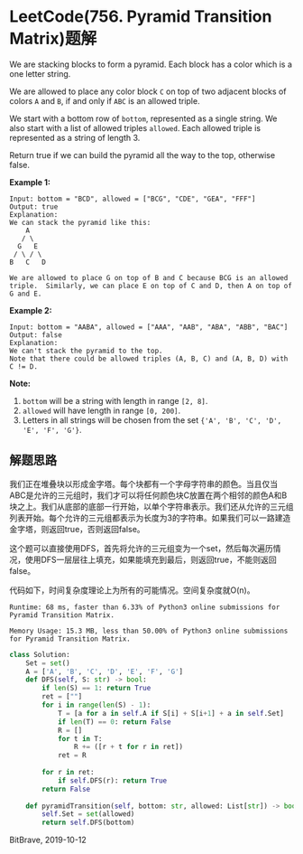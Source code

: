 # LeetCode(756. Pyramid Transition Matrix)题解

We are stacking blocks to form a pyramid. Each block has a color which is a one letter string.

We are allowed to place any color block `C` on top of two adjacent blocks of colors `A` and `B`, if and only if `ABC` is an allowed triple.

We start with a bottom row of `bottom`, represented as a single string. We also start with a list of allowed triples `allowed`. Each allowed triple is represented as a string of length 3.

Return true if we can build the pyramid all the way to the top, otherwise false.

**Example 1:**

```
Input: bottom = "BCD", allowed = ["BCG", "CDE", "GEA", "FFF"]
Output: true
Explanation:
We can stack the pyramid like this:
    A
   / \
  G   E
 / \ / \
B   C   D

We are allowed to place G on top of B and C because BCG is an allowed triple.  Similarly, we can place E on top of C and D, then A on top of G and E.
```

 

**Example 2:**

```
Input: bottom = "AABA", allowed = ["AAA", "AAB", "ABA", "ABB", "BAC"]
Output: false
Explanation:
We can't stack the pyramid to the top.
Note that there could be allowed triples (A, B, C) and (A, B, D) with C != D.
```

 

**Note:**

1. `bottom` will be a string with length in range `[2, 8]`.
2. `allowed` will have length in range `[0, 200]`.
3. Letters in all strings will be chosen from the set `{'A', 'B', 'C', 'D', 'E', 'F', 'G'}`.

## 解题思路

我们正在堆叠块以形成金字塔。每个块都有一个字母字符串的颜色。当且仅当ABC是允许的三元组时，我们才可以将任何颜色块C放置在两个相邻的颜色A和B块之上。我们从底部的底部一行开始，以单个字符串表示。我们还从允许的三元组列表开始。每个允许的三元组都表示为长度为3的字符串。如果我们可以一路建造金字塔，则返回true，否则返回false。

这个题可以直接使用DFS，首先将允许的三元组变为一个set，然后每次遍历情况，使用DFS一层层往上填充，如果能填充到最后，则返回true，不能则返回false。

代码如下，时间复杂度理论上为所有的可能情况。空间复杂度就O(n)。

`Runtime: 68 ms, faster than 6.33% of Python3 online submissions for Pyramid Transition Matrix.`

`Memory Usage: 15.3 MB, less than 50.00% of Python3 online submissions for Pyramid Transition Matrix.`

```python
class Solution:
    Set = set()
    A = ['A', 'B', 'C', 'D', 'E', 'F', 'G']
    def DFS(self, S: str) -> bool:
        if len(S) == 1: return True
        ret = [""]
        for i in range(len(S) - 1):
            T = [a for a in self.A if S[i] + S[i+1] + a in self.Set]
            if len(T) == 0: return False 
            R = []
            for t in T:
                R += ([r + t for r in ret])
            ret = R  
        
        for r in ret:
            if self.DFS(r): return True
        return False
        
    def pyramidTransition(self, bottom: str, allowed: List[str]) -> bool:
        self.Set = set(allowed)
        return self.DFS(bottom)
```

BitBrave, 2019-10-12